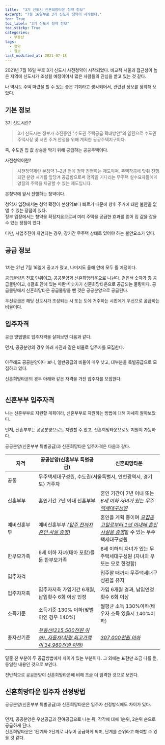 ```yaml
---
title:  "3기 신도시 신혼희망타운 청약 정보"
excerpt: "7월 16일부로 3기 신도시 청약이 시작됐다."
toc: True
toc_label: "3기 신도시 청약 정보"
toc_sticky: True
categories:
  - 부동산
tags:
  - 청약
  - 정보
last_modified_at: 2021-07-18
---
```

2021년 7월 16일 부로 3기 신도시 사전청약이 시작되었다. 비교적 서울과 접근성이 높은 지역에 신도시가 조성될 예정이어서 많은 사람들의 관심을 받고 있는 것 같다.  

나 역시도 주택 마련을 할 수 있는 좋은 기회라고 생각되어서, 관련된 정보를 정리해 보았다.

## 기본 정보
3기 신도시란?  
> 3기 신도시는 정부가 추진중인 "수도권 주택공급 확대방안"의 일환으로 수도권 주택시장 및 서민 주거 안정을 위해 계획한 공공주택지구이다.  

즉, 수도권 집 값 상승을 막기 위해 공급하는 공공주택이다.

사전청약이란?  
> 사전청약제란 본청약 1~2년 전에 청약 진행하는 제도이며, 주택착공에 맞춰 진행되던 분양 시기를 앞당겨 공급함으로써 청약을 기다리는 무주택 실수요자들에게 양질의 주택을 제공할 수 있는 제도입니다.  

본청약에 앞서 진행하는 청약이다.  

청약자 입장에서는 청약 확정이 본청약보다 빠르기 때문에 향후 주거에 대한 불안을 없앨 수 있는 장점이 있다.  
정부 입장에서는 청약을 확정지음으로써 미리 주택을 공급한 효과를 얻어 집 값을 잡을 수 있는 장점이 있다.  

다만, 사업추진이 지연되는 경우, 장기간 무주택 상태로 있어야 하는 불안요소가 있다.

## 공급 정보
<img src="{{ site.url }}{{ site.baseurl }}/assets/images/3기신도시_정보.jpeg" alt="">  

1차는 21년 7월 16일에 공고가 떴고, 나머지도 올해 안에 모두 뜰 예정이다.

공급물량은 천호 단위이고, 공공분양과 신혼희망타운으로 나뉜다.
검은색 숫자가 총 공급물량이고, ()괄호 안에 있는 파란색 숫자가 신혼희망타운으로 공급되는 물량이다.
공급물량에서 신혼희망타운 공급물량을 뺀 것은 공공분양으로 공급된다.

우선공급은 해당 신도시가 조성되는 시 또는 도에 거주하는 시민에게 우선으로 공급하는 비율이다.

## 입주자격
공급 방법별로 입주자격을 살펴보면 다음과 같다.

먼저, 공공분양의 경우 아래 사진과 같은 비율로 입주자를 모집한다.  

<img src="{{ site.url }}{{ site.baseurl }}/assets/images/3기신도시_공공분양_입주자격.jpeg" alt="">  

아무래도 공공분양이다 보니, 일반공급의 비율이 매우 낮고, 대부분을 특별공급으로 모집하고 있다.

신혼희망타운의 경우 아래와 같은 자격을 가진 입주자를 모집한다.  

<img src="{{ site.url }}{{ site.baseurl }}/assets/images/3기신도시_신혼희망타운_입주자격.jpeg" alt="">  

## 신혼부부 입주자격
나는 신혼부부로 지원할 계획이라, 신혼부부로 지원하는 방법에 대해 자세히 알아보았다.

먼저, 신혼부부는 공공분양으로도 지원할 수 있고, 신혼희망타운으로도 지원이 가능하다.

공공분양(신혼부부 특별공급)과 신혼희망타운 입주자격은 다음과 같다.
  
<table>
  <thead>
    <tr>
      <th width="20%">자격</th>
      <th width="40%">공공분양(신혼부부 특별공급)</th>
      <th width="40%">신혼희망타운</th>
    </tr>
  </thead>
  <tbody>
    <tr>
      <td>공통</td>
      <td colspan="2">무주택세대구성원, 수도권(서울특별시, 인천광역시, 경기도) 거주자</td>
    </tr>
    <tr>
      <td>신혼부부</td>
      <td>혼인기간 7년 이내 신혼부부</td>
      <td>혼인 기간이 7년 이내 또는 <i><u>6세 이하 자녀가 있는 무주택세대구성원</u></i></td>
    </tr>
    <tr>
      <td>예비신혼부부</td>
      <td>예비신혼부부 <i><u>(입주 전까지 혼인 사실 증명)</u></i></td>
      <td>혼인을 계획 중이며 <i><u>모집공고일로부터 1년 이내에 혼인사실을 증명</u></i>할 수 있는 무주택세대구성원</td>
    </tr>
    <tr>
      <td>한부모가족</td>
      <td>6세 이하 자녀(태아 포함)를 둔 한부모가족</td>
      <td>6세 이하의 자녀가 있는 무주택세대구성원 (자녀의 부 또는 모로 한정함)</td>
    </tr>
    <tr>
      <td>입주자격</td>
      <td></td>
      <td>입주할 때까지 무주택세대구성원을 유지</td>
    </tr>
    <tr>
      <td>입주자저축</td>
      <td>입주자저축 가입기간 6개월, 납입횟수 6회 이상 인정</td>
      <td>가입 6개월 경과, 납입인정횟수 6회 이상</td>
    </tr>
    <tr>
      <td>소득기준</td>
      <td>소득기준 130% 이하(맞벌이인 경우 140%)</td>
      <td>월평균 소득 130%이하(배우자 소득 있을시 140%이하)</td>
    </tr>
    <tr>
      <td>총자산기준</td>
      <td><i><u>부동산(215,500천원 이하), 자동차(차량 최고가액이 34,960천원 이하)</u></i></td>
      <td><i><u>307,000천원 이하</u></i></td>
    </tr>
  </tbody>
</table>

  
밑줄 친 부분이 두 공급방법에서 차이가 있는 부분이다. 그 외에는 표현만 조금 다를 뿐, 동일한 내용인 것으로 보인다.

전반적으로 공공분양이 신혼희망타운에 비해 조금 더 엄격한 것으로 보인다. 

## 신혼희망타운 입주자 선정방법
공공분양(신혼부부 특별공급)과 신혼희망타운은 입주자 선정방식에도 차이가 있다.  

<img src="{{ site.url }}{{ site.baseurl }}/assets/images/3기신도시_diagram.jpg" alt="">  

먼저, 공공분양은 우선공급과 잔여공급으로 나눈 뒤, 각각에 대해 1순위, 2순위 순으로 공급하게 된다.  
신혼희망타운은 1단계와 2단계로 나누어 공급하게 되며, 단계를 순위라고 해석할 수 있을 것 같다. 
















